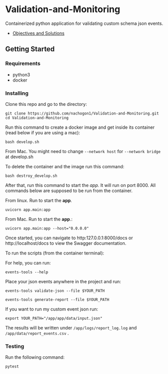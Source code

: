 # Validation-and-Monitoring

Containerized python application for validating custom schema json events.

* [Objectives and Solutions](./solutions.md)

## Getting Started

### Requirements

* python3
* docker


### Installing

Clone this repo and go to the directory:

```
git clone https://github.com/nachogon1/Validation-and-Monitoring.git
cd Validation-and-Monitoring
```

Run this command to create a docker image and get inside its container (read below if you are using a mac):

```
bash develop.sh
```

From Mac. You might need to change `--network host` for `--network bridge` at develop.sh 

To delete the container and the image run this command:

```
bash destroy_develop.sh
```


After that, run this command to start the *app*. It will run on port 8000. All commands below are supposed to be run from the container.

From linux. Run to start the **app**.
```
uvicorn app.main:app
```

From Mac. Run to start the **app**.:

```
uvicorn app.main:app --host="0.0.0.0"
```

Once started, you can navigate to http:127.0.0.1:8000/docs or http://localhost/docs to view the Swagger documentation.

To run the scripts (from the container terminal):

For help, you can run:

```
events-tools --help 
```

Place your json events anywhere in the project and run:

```
events-tools validate-json --file $YOUR_PATH
```


```
events-tools generate-report --file $YOUR_PATH
```


If you want to run my custom event json run:

```
export YOUR_PATH="/app/app/data/input.json"
```

The results will be written under `/app/logs/report_log.log` and `/app/data/report_events.csv` .


### Testing

Run the following command:

```
pytest
```
